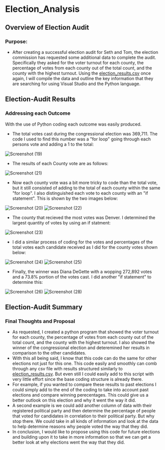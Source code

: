 # Election_Analysis

## Overview of Election Audit

### Purpose:

 - After creating a successful election audit for Seth and Tom, the election commission has requested some additional data to complete the audit. Specifically they asked for the voter turnout for each county, the percentage of votes from each county out of the total count, and the county with the highest turnout. Using the [election_results.csv](https://github.com/Sebjet24/Election_Analysis/files/7575194/election_results.csv) once again, I will compile the data and outline the key information that they are searching for using Visual Studio and the Python language.

## Election-Audit Results

### Addressing each Outcome

With the use of Python coding each outcome was easily produced. 

 - The total votes cast during the congressional election was 369,711. The code I used to find this number was a "for loop" going through each persons vote and adding a 1 to the total:

![Screenshot (19)](https://user-images.githubusercontent.com/91230277/142739538-301f6e86-7d85-4aa0-a9b2-94aa63b922b4.png)

 - The results of each County vote are as follows:

![Screenshot (21)](https://user-images.githubusercontent.com/91230277/142739738-6200836d-2d3b-4b18-adca-10aaef92de95.png)

 - Now each county vote was a bit more tricky to code than the total vote, but it still consisted of adding to the total of each county within the same "for loop". I also distinguished each vote to each county with an "if statement". This is shown by the two images below:

![Screenshot (20)](https://user-images.githubusercontent.com/91230277/142739671-326a26af-28a6-4fbd-acff-577404e5502d.png)
![Screenshot (22)](https://user-images.githubusercontent.com/91230277/142739809-b449da5a-5034-462e-b1c0-242d19206535.png)

 - The county that recieved the most votes was Denver. I determined the largest quantity of votes by using an if statment:

![Screenshot (23)](https://user-images.githubusercontent.com/91230277/142739830-e4561053-cc5c-4554-8c5f-cf6a3caf9b21.png)

 - I did a similar process of coding for the votes and percentages of the total votes each candidate received as I did for the county votes shown below:

![Screenshot (24)](https://user-images.githubusercontent.com/91230277/142740068-c23e3f34-8a9f-420f-9ca2-35b330b3bfb7.png)
![Screenshot (25)](https://user-images.githubusercontent.com/91230277/142739937-3cb2495e-e53a-4450-9e7d-5cb35bb8d5ba.png)

 - Finally, the winner was Diana DeGette with a wopping 272,892 votes and a 73.8% portion of the votes cast. I did another "if statement" to determine this:

![Screenshot (26)](https://user-images.githubusercontent.com/91230277/142740022-7f685bd0-8993-4963-afc7-343b09efbd8b.png)
![Screenshot (28)](https://user-images.githubusercontent.com/91230277/142740037-b174f8ea-d394-417a-9985-52afa755933b.png)

## Election-Audit Summary

### Final Thoughts and Proposal

 - As requested, I created a python program that showed the voter turnout for each county, the percentage of votes from each county out of the total count, and the county with the highest turnout. I also showed the winner of the congressional election and deteremined her results in comparison to the other candidates.
 - With this all being said, I know that this code can do the same for other elections not just for this one. This code easily and smoothly can comb through any csv file with results structured similarly to [election_results.csv](https://github.com/Sebjet24/Election_Analysis/files/7575194/election_results.csv). But even still I could easily add to this script with very little effort since the base coding structure is already there. 
 - For example, if you wanted to compare these results to past elections I could simply add to the end of the coding to take into account past elections and compare winning perecentages. This could give us a better outlook on this election and why it went the way it did.
 - A second example is we could add another column of data with their registered political party and then determine the percentage of people that voted for candidates in correlation to their political party. But why stop there. We could take in all kinds of information and look at the data to help determine reasons why people voted the way that they did.
 - In conclusion, I would like to propose using this code for future elections and building upon it to take in more information so that we can get a better look at why elections went the way that they did.
